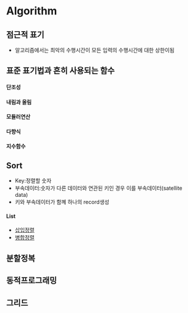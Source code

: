 # Algorithm

## 점근적 표기
- 알고리즘에서는 최악의 수행시간이 모든 입력의 수행시간에 대한 상한이됨
## 표준 표기법과 흔히 사용되는 함수
#### 단조성
#### 내림과 올림
#### 모듈러연산
#### 다향식
#### 지수함수

## Sort
- Key:정렬할 숫자
- 부속데이터:숫자가 다른 데이터와 연관된 키인 경우 이를 부속데이터(satellite data)
- 키와 부속데이터가 함꼐 하나의 record생성
#### List 
- [삽입정렬](https://github.com/kyunghyunHan/algorithm_/blob/main/src/sort/insertion.rs)
- [병합정렬](https://github.com/kyunghyunHan/algorithm_/blob/main/src/sort/merge.rs)

## 분할정복
## 동적프로그래밍
## 그리드